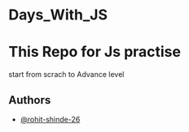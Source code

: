 # Days_With_JS
# This Repo for Js practise
start from scrach to Advance level

## Authors

- [@rohit-shinde-26](https://github.com/rohit-shinde-26)

